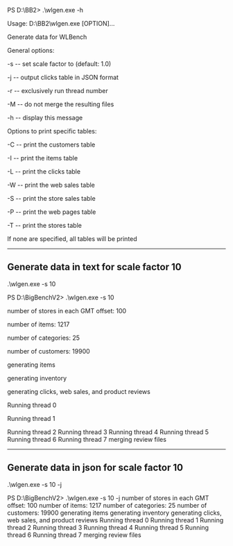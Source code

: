 PS D:\BB2> .\wlgen.exe -h

Usage: D:\BB2\wlgen.exe [OPTION]...

Generate data for WLBench

General options:

-s <n> -- set scale factor to <n> (default: 1.0)
 
-j     -- output clicks table in JSON format

-r <n> -- exclusively run thread number <n>

-M     -- do not merge the resulting files

-h     -- display this message

Options to print specific tables:

-C     -- print the customers table

-I     -- print the items table

-L     -- print the clicks table

-W     -- print the web sales table

-S     -- print the store sales table

-P     -- print the web pages table

-T     -- print the stores table

If none are specified, all tables will be printed


----------------------------------
 Generate data in text for scale factor 10
-----------------------------------
 .\wlgen.exe -s 10

  PS D:\BigBenchV2> .\wlgen.exe -s 10

number of stores in each GMT offset: 100

number of items: 1217

number of categories: 25

number of customers: 19900

generating items

generating inventory

generating clicks, web sales, and product reviews

Running thread 0

Running thread 1

Running thread 2
Running thread 3
Running thread 4
Running thread 5
Running thread 6
Running thread 7
merging review files
 
 ----------------------------------
 Generate data in json for scale factor 10
-----------------------------------
 .\wlgen.exe -s 10 -j
 
PS D:\BigBenchV2> .\wlgen.exe -s 10 -j
number of stores in each GMT offset: 100
number of items: 1217
number of categories: 25
number of customers: 19900
generating items
generating inventory
generating clicks, web sales, and product reviews
Running thread 0
Running thread 1
Running thread 2
Running thread 3
Running thread 4
Running thread 5
Running thread 6
Running thread 7
merging review files
